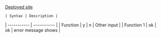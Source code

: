 [Deployed site](https://fantasyfootball-pp3-b369c54e5451.herokuapp.com/)


	| Syntax | Description |
| ----------- | ----------- |
| Function | y | n | Other input |
| Function 1 | ok | ok | error message shows |
